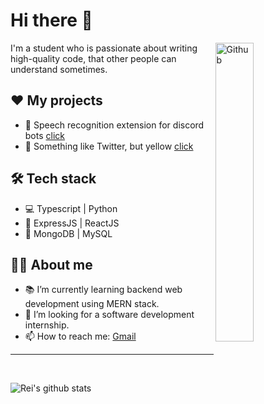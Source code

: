 # Hi there 👋

<img width="35%" align="right" alt="Github" src="https://user-images.githubusercontent.com/48678280/88862734-4903af80-d201-11ea-968b-9c939d88a37c.gif" />

I'm a student who is passionate about writing high-quality code, that other people can understand sometimes.

## ❤ My projects

- 🎤 Speech recognition extension for discord bots [click](https://www.npmjs.com/package/discord-speech-recognition)
- 🔆 Something like Twitter, but yellow [click](https://yellowblog.netlify.app)

## 🛠 Tech stack

- 💻 Typescript | Python
- 📶 ExpressJS | ReactJS
- 🚪 MongoDB | MySQL

## 👱‍♂️ About me

- 📚 I’m currently learning backend web development using MERN stack.
- 👯 I’m looking for a software development internship.
- 📫 How to reach me: [Gmail](mailto:bartoszgotowski03@gmail.com)


<hr>
<br>

![Rei's github stats](https://github-readme-stats.vercel.app/api?username=rei-x&&show_icons=true&title_color=ffffff&icon_color=48cbe8&text_color=daf7dc&bg_color=151515)
